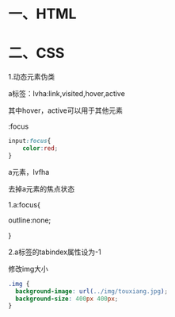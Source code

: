 # 一、HTML

# 二、CSS



1.动态元素伪类

a标签：lvha:link,visited,hover,active

其中hover，active可以用于其他元素



:focus

```css
input:focus{
    color:red;
}
```

a元素，lvfha

 

去掉a元素的焦点状态

1.a:focus{

outline:none;

}

2.a标签的tabindex属性设为-1







修改img大小

```css
.img {
  background-image: url(../img/touxiang.jpg);
  background-size: 400px 400px;
}
```


